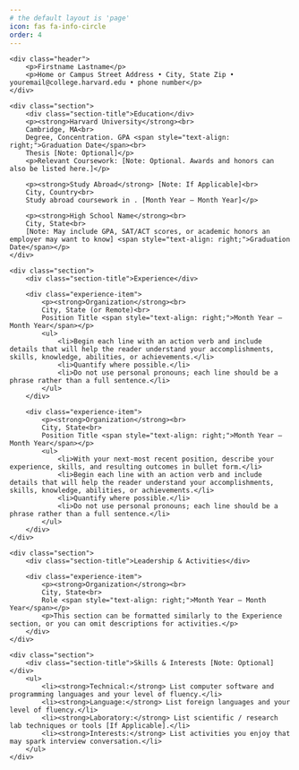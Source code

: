 ```yaml
---
# the default layout is 'page'
icon: fas fa-info-circle
order: 4
---
```


<head>
    <meta charset="UTF-8">
    <meta name="viewport" content="width=device-width, initial-scale=1.0">
    <title>Resume Template</title>
    <style>
        body {
            font-family: Arial, sans-serif;
            margin: 20px;
        }
        .header, .section-title {
            text-align: center;
            font-weight: bold;
        }
        .section {
            margin-top: 20px;
        }
        .experience-item {
            margin-bottom: 10px;
        }
    </style>
</head>
<body>

    <div class="header">
        <p>Firstname Lastname</p>
        <p>Home or Campus Street Address • City, State Zip • youremail@college.harvard.edu • phone number</p>
    </div>

    <div class="section">
        <div class="section-title">Education</div>
        <p><strong>Harvard University</strong><br>
        Cambridge, MA<br>
        Degree, Concentration. GPA <span style="text-align: right;">Graduation Date</span><br>
        Thesis [Note: Optional]</p>
        <p>Relevant Coursework: [Note: Optional. Awards and honors can also be listed here.]</p>

        <p><strong>Study Abroad</strong> [Note: If Applicable]<br>
        City, Country<br>
        Study abroad coursework in . [Month Year – Month Year]</p>

        <p><strong>High School Name</strong><br>
        City, State<br>
        [Note: May include GPA, SAT/ACT scores, or academic honors an employer may want to know] <span style="text-align: right;">Graduation Date</span></p>
    </div>

    <div class="section">
        <div class="section-title">Experience</div>

        <div class="experience-item">
            <p><strong>Organization</strong><br>
            City, State (or Remote)<br>
            Position Title <span style="text-align: right;">Month Year – Month Year</span></p>
            <ul>
                <li>Begin each line with an action verb and include details that will help the reader understand your accomplishments, skills, knowledge, abilities, or achievements.</li>
                <li>Quantify where possible.</li>
                <li>Do not use personal pronouns; each line should be a phrase rather than a full sentence.</li>
            </ul>
        </div>

        <div class="experience-item">
            <p><strong>Organization</strong><br>
            City, State<br>
            Position Title <span style="text-align: right;">Month Year – Month Year</span></p>
            <ul>
                <li>With your next-most recent position, describe your experience, skills, and resulting outcomes in bullet form.</li>
                <li>Begin each line with an action verb and include details that will help the reader understand your accomplishments, skills, knowledge, abilities, or achievements.</li>
                <li>Quantify where possible.</li>
                <li>Do not use personal pronouns; each line should be a phrase rather than a full sentence.</li>
            </ul>
        </div>
    </div>

    <div class="section">
        <div class="section-title">Leadership & Activities</div>

        <div class="experience-item">
            <p><strong>Organization</strong><br>
            City, State<br>
            Role <span style="text-align: right;">Month Year – Month Year</span></p>
            <p>This section can be formatted similarly to the Experience section, or you can omit descriptions for activities.</p>
        </div>
    </div>

    <div class="section">
        <div class="section-title">Skills & Interests [Note: Optional]</div>
        <ul>
            <li><strong>Technical:</strong> List computer software and programming languages and your level of fluency.</li>
            <li><strong>Language:</strong> List foreign languages and your level of fluency.</li>
            <li><strong>Laboratory:</strong> List scientific / research lab techniques or tools [If Applicable].</li>
            <li><strong>Interests:</strong> List activities you enjoy that may spark interview conversation.</li>
        </ul>
    </div>

</body>